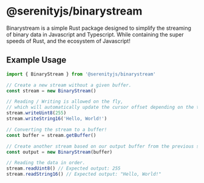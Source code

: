 # @serenityjs/binarystream

Binarystream is a simple Rust package designed to simplify the streaming of binary data in Javascript and Typescript. While containing the super speeds of Rust, and the ecosystem of Javascript!

## Example Usage

```ts
import { BinaryStream } from '@serenityjs/binarystream'

// Create a new stream without a given buffer.
const stream = new BinaryStream()

// Reading / Writing is allowed on the fly,
// which will automatically update the cursor offset depending on the type of call.
stream.writeUint8(255)
stream.writeString16('Hello, World!')

// Converting the stream to a buffer!
const buffer = stream.getBuffer()

// Create another stream based on our output buffer from the previous stream.
const output = new BinaryStream(buffer)

// Reading the data in order.
stream.readUint8() // Expected output: 255
stream.readString16() // Expected output: "Hello, World!"
```